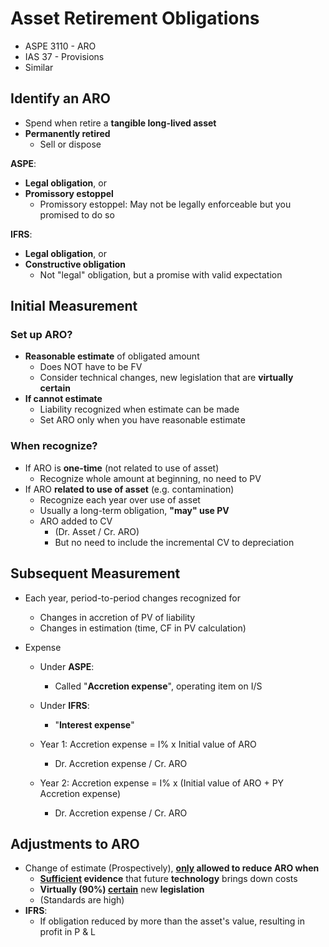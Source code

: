 # Asset Retirement Obligations

- ASPE 3110 - ARO
- IAS 37 - Provisions
- Similar

## Identify an ARO

- Spend when retire a **tangible long-lived asset**
- **Permanently retired**
  - Sell or dispose

**ASPE**:

- **Legal obligation**, or
- **Promissory estoppel**
  - Promissory estoppel: May not be legally enforceable but you promised to do so

**IFRS**:

- **Legal obligation**, or
- **Constructive obligation**
  - Not "legal" obligation, but a promise with valid expectation

## Initial Measurement

### Set up ARO?

- **Reasonable estimate** of obligated amount
  - Does NOT have to be FV
  - Consider technical changes, new legislation that are **virtually certain**
- **If cannot estimate**
  - Liability recognized when estimate can be made
  - Set ARO only when you have reasonable estimate

### **When recognize?**

- If ARO is **one-time** (not related to use of asset)
  - Recognize whole amount at beginning, no need to PV
- If ARO **related to use of asset** (e.g. contamination)
  - Recognize each year over use of asset
  - Usually a long-term obligation, **"may" use PV**
  - ARO added to CV 
    - (Dr. Asset / Cr. ARO)
    - But no need to include the incremental CV to depreciation

## Subsequent Measurement

- Each year, period-to-period changes recognized for

  - Changes in accretion of PV of liability
  - Changes in estimation (time, CF in PV calculation)

- Expense

  - Under **ASPE**:
    - Called "**Accretion expense**", operating item on I/S
  - Under **IFRS**:
    - "**Interest expense**"

  - Year 1: Accretion expense = I% x Initial value of ARO
    - Dr. Accretion expense / Cr. ARO
  - Year 2: Accretion expense = I% x (Initial value of ARO + PY Accretion expense)
    - Dr. Accretion expense / Cr. ARO

## Adjustments to ARO

- Change of estimate (Prospectively), **<u>only</u> allowed to reduce ARO when**
  - **<u>Sufficient</u> evidence** that future **technology** brings down costs
  - **Virtually (90%) <u>certain</u>** new **legislation**
  - (Standards are high)
- **IFRS**:
  - If obligation reduced by more than the asset's value, resulting in profit in P & L


